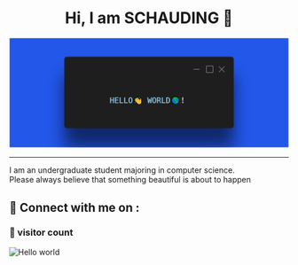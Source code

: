 <h1 align="center" > Hi, I am SCHAUDING 👋</h1>

![hello world](https://raw.githubusercontent.com/SCHAUDING/SCHAUDING/refs/heads/main/hello-world.png)

<hr/>

<div align="center">

</div>

I am an undergraduate student majoring in computer science.  
Please always believe that something beautiful is about to happen
## 🔗 Connect with me on :


### 👀 visitor count

<img src="https://profile-counter.glitch.me/SCHAUDING/count.svg" alt="Hello world" />
